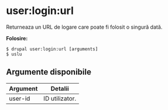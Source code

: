 # user:login:url
Returneaza un URL de logare care poate fi folosit o singură dată.

**Folosire:**
```
$ drupal user:login:url [arguments]
$ uslu  
```

## Argumente disponibile
Argument | Detalii
---------|-------------
user-id | ID utilizator.
